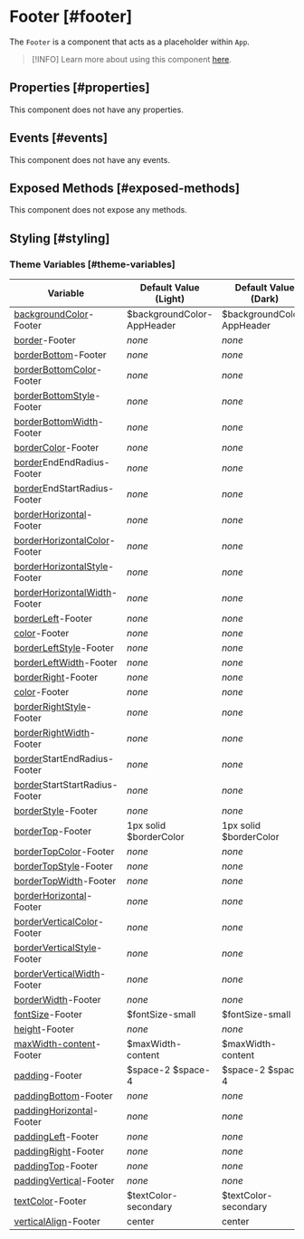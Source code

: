 # Footer [#footer]

The `Footer` is a component that acts as a placeholder within `App`.

>[!INFO]
> Learn more about using this component [here](../learning/app-component).

## Properties [#properties]

This component does not have any properties.

## Events [#events]

This component does not have any events.

## Exposed Methods [#exposed-methods]

This component does not expose any methods.

## Styling [#styling]

### Theme Variables [#theme-variables]

| Variable | Default Value (Light) | Default Value (Dark) |
| --- | --- | --- |
| [backgroundColor](../styles-and-themes/common-units/#color)-Footer | $backgroundColor-AppHeader | $backgroundColor-AppHeader |
| [border](../styles-and-themes/common-units/#border)-Footer | *none* | *none* |
| [borderBottom](../styles-and-themes/common-units/#border)-Footer | *none* | *none* |
| [borderBottomColor](../styles-and-themes/common-units/#color)-Footer | *none* | *none* |
| [borderBottomStyle](../styles-and-themes/common-units/#border-style)-Footer | *none* | *none* |
| [borderBottomWidth](../styles-and-themes/common-units/#size)-Footer | *none* | *none* |
| [borderColor](../styles-and-themes/common-units/#color)-Footer | *none* | *none* |
| [border](../styles-and-themes/common-units/#border)EndEndRadius-Footer | *none* | *none* |
| [border](../styles-and-themes/common-units/#border)EndStartRadius-Footer | *none* | *none* |
| [borderHorizontal](../styles-and-themes/common-units/#border)-Footer | *none* | *none* |
| [borderHorizontalColor](../styles-and-themes/common-units/#color)-Footer | *none* | *none* |
| [borderHorizontalStyle](../styles-and-themes/common-units/#border-style)-Footer | *none* | *none* |
| [borderHorizontalWidth](../styles-and-themes/common-units/#size)-Footer | *none* | *none* |
| [borderLeft](../styles-and-themes/common-units/#border)-Footer | *none* | *none* |
| [color](../styles-and-themes/common-units/#color)-Footer | *none* | *none* |
| [borderLeftStyle](../styles-and-themes/common-units/#border-style)-Footer | *none* | *none* |
| [borderLeftWidth](../styles-and-themes/common-units/#size)-Footer | *none* | *none* |
| [borderRight](../styles-and-themes/common-units/#border)-Footer | *none* | *none* |
| [color](../styles-and-themes/common-units/#color)-Footer | *none* | *none* |
| [borderRightStyle](../styles-and-themes/common-units/#border-style)-Footer | *none* | *none* |
| [borderRightWidth](../styles-and-themes/common-units/#size)-Footer | *none* | *none* |
| [border](../styles-and-themes/common-units/#border)StartEndRadius-Footer | *none* | *none* |
| [border](../styles-and-themes/common-units/#border)StartStartRadius-Footer | *none* | *none* |
| [borderStyle](../styles-and-themes/common-units/#border-style)-Footer | *none* | *none* |
| [borderTop](../styles-and-themes/common-units/#border)-Footer | 1px solid $borderColor | 1px solid $borderColor |
| [borderTopColor](../styles-and-themes/common-units/#color)-Footer | *none* | *none* |
| [borderTopStyle](../styles-and-themes/common-units/#border-style)-Footer | *none* | *none* |
| [borderTopWidth](../styles-and-themes/common-units/#size)-Footer | *none* | *none* |
| [borderHorizontal](../styles-and-themes/common-units/#border)-Footer | *none* | *none* |
| [borderVerticalColor](../styles-and-themes/common-units/#color)-Footer | *none* | *none* |
| [borderVerticalStyle](../styles-and-themes/common-units/#border-style)-Footer | *none* | *none* |
| [borderVerticalWidth](../styles-and-themes/common-units/#size)-Footer | *none* | *none* |
| [borderWidth](../styles-and-themes/common-units/#size)-Footer | *none* | *none* |
| [fontSize](../styles-and-themes/common-units/#size)-Footer | $fontSize-small | $fontSize-small |
| [height](../styles-and-themes/common-units/#size)-Footer | *none* | *none* |
| [maxWidth-content](../styles-and-themes/common-units/#size)-Footer | $maxWidth-content | $maxWidth-content |
| [padding](../styles-and-themes/common-units/#size)-Footer | $space-2 $space-4 | $space-2 $space-4 |
| [paddingBottom](../styles-and-themes/common-units/#size)-Footer | *none* | *none* |
| [paddingHorizontal](../styles-and-themes/common-units/#size)-Footer | *none* | *none* |
| [paddingLeft](../styles-and-themes/common-units/#size)-Footer | *none* | *none* |
| [paddingRight](../styles-and-themes/common-units/#size)-Footer | *none* | *none* |
| [paddingTop](../styles-and-themes/common-units/#size)-Footer | *none* | *none* |
| [paddingVertical](../styles-and-themes/common-units/#size)-Footer | *none* | *none* |
| [textColor](../styles-and-themes/common-units/#color)-Footer | $textColor-secondary | $textColor-secondary |
| [verticalAlign](../styles-and-themes/common-units/#alignment)-Footer | center | center |
